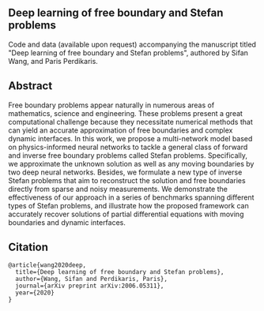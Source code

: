 ## Deep learning of free boundary and Stefan problems

Code and data (available upon request) accompanying the manuscript titled "Deep learning of free boundary and Stefan problems", authored by Sifan Wang, and Paris Perdikaris.

## Abstract

Free boundary problems appear naturally in numerous areas of mathematics, science and engineering. These
problems present a great computational challenge because they necessitate numerical methods that can yield an accurate approximation of free boundaries and complex dynamic interfaces. In this work, we propose a multi-network model based on physics-informed neural networks to tackle a general class of forward and inverse free boundary problems called Stefan problems. Specifically, we approximate the unknown solution as well as any moving boundaries by two deep neural networks. Besides, we formulate a new type of inverse Stefan problems that aim to reconstruct the solution and free boundaries directly from sparse and noisy measurements. We demonstrate the effectiveness of our approach in a series of benchmarks spanning different types of Stefan problems, and illustrate how the proposed framework can accurately recover solutions of  partial differential equations with moving boundaries and dynamic interfaces.

## Citation

    @article{wang2020deep,
      title={Deep learning of free boundary and Stefan problems},
      author={Wang, Sifan and Perdikaris, Paris},
      journal={arXiv preprint arXiv:2006.05311},
      year={2020}
    }
